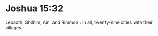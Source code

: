 # Joshua 15:32

Lebaoth, Shilhim, Ain, and Rimmon : in all, twenty-nine cities with their villages.
